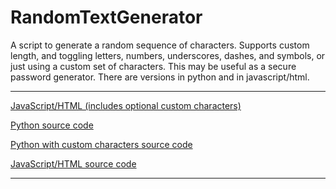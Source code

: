 # RandomTextGenerator

A script to generate a random sequence of characters. Supports custom length, and toggling letters, numbers,
underscores, dashes, and symbols, or just using a custom set of characters. This may be useful as a secure password
generator. There are versions in python and in javascript/html.

---

[JavaScript/HTML (includes optional custom characters)](https://naturecodevoid.dev/projects/randomtextgenerator)

[Python source code](python/main.py)

[Python with custom characters source code](python/custom.py)

[JavaScript/HTML source code](javascript/)

---
